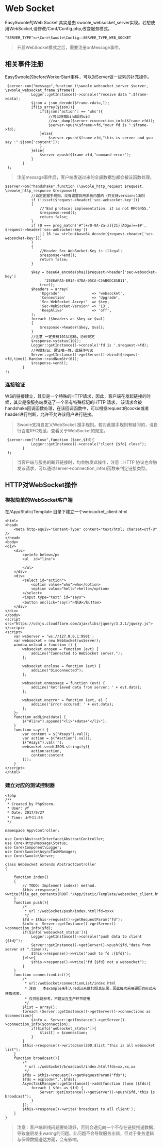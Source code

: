 # Web Socket
EasySwoole的Web Socket 其实是由 swoole_websocket_server实现。若想使用WebSocket,请修改/Conf/Config.php,改变服务模式。
```
"SERVER_TYPE"=>\Core\Swoole\Config::SERVER_TYPE_WEB_SOCKET
```

> 开启WebSocket模式之后，需要注册onMessage事件。

## 相关事件注册
EasySwoole的beforeWorkerStart事件，可以对Server做一些列的补充操作。
```
 $server->on("message",function (\swoole_websocket_server $server, \swoole_websocket_frame $frame){
            Logger::getInstance()->console("receive data ".$frame->data);
            $json = json_decode($frame->data,1);
            if(is_array($json)){
                if($json['action'] == 'who'){
                    //可以获取bind后的uid
                    //var_dump($server->connection_info($frame->fd));
                    $server->push($frame->fd,"your fd is ".$frame->fd);
                }else{
                    $server->push($frame->fd,"this is server and you say :".$json['content']);
                }
            }else{
                $server->push($frame->fd,"command error");
            }
        }
 );
```
> 注册message事件后，客户端发送过来的全部数据包都会被该函数处理。

```
$server->on("handshake",function (\swoole_http_request $request, \swoole_http_response $response){
            //自定定握手规则，没有设置则用系统内置的（只支持version:13的）
            if (!isset($request->header['sec-websocket-key']))
            {
                //'Bad protocol implementation: it is not RFC6455.'
                $response->end();
                return false;
            }
            if (0 === preg_match('#^[+/0-9A-Za-z]{21}[AQgw]==$#', $request->header['sec-websocket-key'])
                || 16 !== strlen(base64_decode($request->header['sec-websocket-key']))
            )
            {
                //Header Sec-WebSocket-Key is illegal;
                $response->end();
                return false;
            }

            $key = base64_encode(sha1($request->header['sec-websocket-key']
                . '258EAFA5-E914-47DA-95CA-C5AB0DC85B11',
                true));
            $headers = array(
                'Upgrade'               => 'websocket',
                'Connection'            => 'Upgrade',
                'Sec-WebSocket-Accept'  => $key,
                'Sec-WebSocket-Version' => '13',
                'KeepAlive'             => 'off',
            );
            foreach ($headers as $key => $val)
            {
                $response->header($key, $val);
            }
            //注意 一定要有101状态码，协议规定
            $response->status(101);
            Logger::getInstance()->console('fd is '.$request->fd);
            //再做标记，保证唯一性，此操作可选
            Server::getInstance()->getServer()->bind($request->fd,time().Random::randNumStr(6));
            $response->end();
        }
);
```
### 连接验证
WS的链接建立，其实是一个特殊的HTTP请求，因此，客户端在发起链接的时候，其实是像服务端发送了一个带有特殊标记的HTTP 请求，
该请求会被handshake回调函数处理，在该回调函数中，可以根据request的cookie或者header进行判断，允许不允许该用户进行链接。


> Swoole支持自定义WebSocket 握手规则。若对此握手规则有疑问的，请自行百度RFC规范，查看关于WebSocket的规定。

```
 $server->on("close",function ($ser,$fd){
            Logger::getInstance()->console("client {$fd} close");
        }
 );
```
> 当客户端与服务的断开链接时，均会触发此操作，注意：HTTP 协议也会触发该请求，可以通过server->connection_info()函数来判定链接类型。

## HTTP对WebSocket操作
### 模拟简单的WebSocket客户端
在/App/Static/Template 目录下建立一个websocket_client.html
```
<html>
<head>
    <meta http-equiv="Content-Type" content="text/html; charset=utf-8" />
</head>
<body>
<div>
    <div>
        <p>info below</p>
        <ul  id="line">

        </ul>
    </div>
    <div>
        <select id="action">
            <option value="who">who</option>
            <option value="hello">hello</option>
        </select>
        <input type="text" id="says">
        <button onclick="say()">发送</button>
    </div>
</div>
</body>
<script src="https://cdnjs.cloudflare.com/ajax/libs/jquery/3.2.1/jquery.js"></script>
<script>
    var wsServer = 'ws://127.0.0.1:9501';
    var websocket = new WebSocket(wsServer);
    window.onload = function () {
        websocket.onopen = function (evt) {
            addLine("Connected to WebSocket server.");
        };

        websocket.onclose = function (evt) {
            addLine("Disconnected");
        };

        websocket.onmessage = function (evt) {
            addLine('Retrieved data from server: ' + evt.data);
        };

        websocket.onerror = function (evt, e) {
            addLine('Error occured: ' + evt.data);
        };
    };
    function addLine(data) {
        $("#line").append("<li>"+data+"</li>");
    }
    function say() {
        var content = $("#says").val();
        var action = $("#action").val();
        $("#says").val('');
        websocket.send(JSON.stringify({
            action:action,
            content:content
        }));
    }
</script>
</html>
```

### 建立对应的测试控制器
```
<?php
/**
 * Created by PhpStorm.
 * User: yf
 * Date: 2017/9/27
 * Time: 上午11:58
 */

namespace App\Controller;

use Core\AbstractInterface\AbstractController;
use Core\Http\Message\Status;
use Core\Component\Logger;
use Core\Swoole\AsyncTaskManager;
use Core\Swoole\Server;

class WebSocket extends AbstractController
{

    function index()
    {
        // TODO: Implement index() method.
        $this->response()->write(file_get_contents(ROOT."/App/Static/Template/websocket_client.html"));
    }
    function push(){
        /*
         * url :/webSocket/push/index.html?fd=xxxx
         */
        $fd = $this->request()->getRequestParam("fd");
        $info =  Server::getInstance()->getServer()->connection_info($fd);
        if($info['websocket_status']){
            Logger::getInstance()->console("push data to client {$fd}");
            Server::getInstance()->getServer()->push($fd,"data from server at ".time());
            $this->response()->write("push to fd :{$fd}");
        }else{
            $this->response()->write("fd {$fd} not a websocket");
        }
    }
    function connectionList(){
        /*
         * url:/webSocket/connectionList/index.html
         * 注意   本example未引入redis来做fd信息记录，因此每次采用遍历的形式来获取结果，
         * 仅供思路参考，不建议在生产环节使用
         */
        $list = array();
        foreach (Server::getInstance()->getServer()->connections as $connection){
            $info =  Server::getInstance()->getServer()->connection_info($connection);
            if($info['websocket_status']){
                $list[] = $connection;
            }
        }
        $this->response()->writeJson(200,$list,"this is all websocket list");
    }
    function broadcast(){
        /*
         * url :/webSocket/broadcast/index.html?fds=xx,xx,xx
         */
        $fds = $this->request()->getRequestParam("fds");
        $fds = explode(",",$fds);
        AsyncTaskManager::getInstance()->add(function ()use ($fds){
            foreach ( $fds as $fd) {
                Server::getInstance()->getServer()->push($fd,"this is broadcast");
            }
        });
        $this->response()->write('broadcast to all client');
    }
}
```

> 注意：客户端断线问题要处理好，否则会遇见向一个不存在链接推送数据，导致底层发出waring的问题。此问题不会导致服务出错，但对于业务逻辑与保障数据送达方面，会有影响。


<script>
    var _hmt = _hmt || [];
    (function() {
        var hm = document.createElement("script");
        hm.src = "https://hm.baidu.com/hm.js?4c8d895ff3b25bddb6fa4185c8651cc3";
        var s = document.getElementsByTagName("script")[0];
        s.parentNode.insertBefore(hm, s);
    })();
</script>
<script>
(function(){
    var bp = document.createElement('script');
    var curProtocol = window.location.protocol.split(':')[0];
    if (curProtocol === 'https') {
        bp.src = 'https://zz.bdstatic.com/linksubmit/push.js';        
    }
    else {
        bp.src = 'http://push.zhanzhang.baidu.com/push.js';
    }
    var s = document.getElementsByTagName("script")[0];
    s.parentNode.insertBefore(bp, s);
})();
</script>
